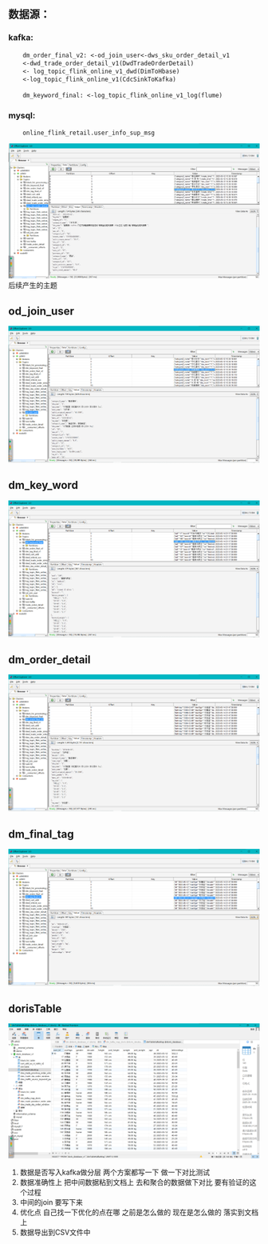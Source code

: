 ## 数据源：
### kafka:
        dm_order_final_v2: <-od_join_user<-dws_sku_order_detail_v1
        <-dwd_trade_order_detail_v1(DwdTradeOrderDetail)
        <- log_topic_flink_online_v1_dwd(DimToHbase)
        <-log_topic_flink_online_v1(CdcSinkToKafka)

        dm_keyword_final: <-log_topic_flink_online_v1_log(flume)
### mysql:
        online_flink_retail.user_info_sup_msg

![img.png](img/dwsOrderDetail.png)
后续产生的主题
## od_join_user
![img.png](img/odJoinUser.png)
## dm_key_word
![img.png](img/dmKeyWord.png)
## dm_order_detail
![img.png](img/dmOrderDetail.png)
## dm_final_tag
![img.png](img/dmFinalTag.png)

## dorisTable
![img.png](img/dorisTable.png)


1. 数据是否写入kafka做分层 两个方案都写一下 做一下对比测试
2. 数据准确性上 把中间数据粘到文档上 去和聚合的数据做下对比 要有验证的这个过程
3. 中间的join 要写下来
4. 优化点 自己找一下优化的点在哪 之前是怎么做的 现在是怎么做的 落实到文档上
5. 数据导出到CSV文件中
